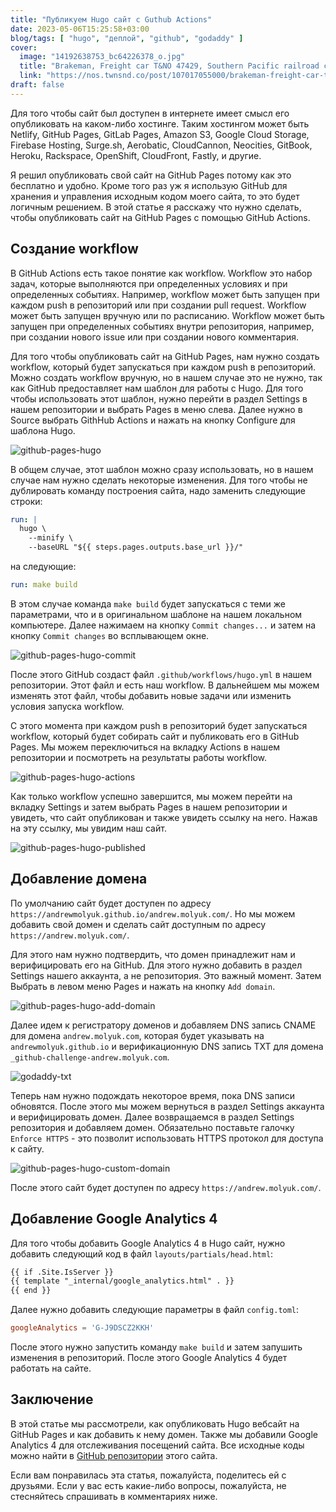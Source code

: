 ```yaml
---
title: "Публикуем Hugo сайт с Guthub Actions"
date: 2023-05-06T15:25:58+03:00
blog/tags: [ "hugo", "деплой", "github", "godaddy" ]
cover:
  image: "14192638753_bc64226378_o.jpg"
  title: "Brakeman, Freight car T&NO 47429, Southern Pacific railroad company"
  link: "https://nos.twnsnd.co/post/107017055000/brakeman-freight-car-tno-47429-southern"
draft: false
---
```


Для того чтобы сайт был доступен в интернете имеет смысл его опубликовать на каком-либо хостинге. Таким хостингом может
быть Netlify, GitHub Pages, GitLab Pages, Amazon S3, Google Cloud Storage, Firebase Hosting, Surge.sh, Aerobatic,
CloudCannon, Neocities, GitBook, Heroku, Rackspace, OpenShift, CloudFront, Fastly, и другие.

Я решил опубликовать свой сайт на GitHub Pages потому как это бесплатно и удобно. Кроме того раз уж я использую GitHub
для хранения и управления исходным кодом моего сайта, то это будет логичным решением. В этой статье я расскажу что нужно
сделать, чтобы опубликовать сайт на GitHub Pages с помощью GitHub Actions.

<!--more-->

## Создание workflow

В GitHub Actions есть такое понятие как workflow. Workflow это набор задач, которые выполняются при определенных
условиях и при определенных событиях. Например, workflow может быть запущен при каждом push в репозиторий или при
создании pull request. Workflow может быть запущен вручную или по расписанию. Workflow может быть запущен при
определенных событиях внутри репозитория, например, при создании нового issue или при создании нового комментария.

Для того чтобы опубликовать сайт на GitHub Pages, нам нужно создать workflow, который будет запускаться при каждом push
в репозиторий. Можно создать workflow вручную, но в нашем случае это не нужно, так как GitHub предоставляет нам шаблон
для работы с Hugo. Для того чтобы использовать этот шаблон, нужно перейти в раздел Settings в нашем репозитории и
выбрать Pages в меню слева. Далее нужно в Source выбрать GithHub Actions и нажать на кнопку Configure для
шаблона Hugo.

![github-pages-hugo](github-pages-hugo.png)

В общем случае, этот шаблон можно сразу использовать, но в нашем случае нам нужно сделать некоторые изменения. Для того
чтобы не дублировать команду построения сайта, надо заменить следующие строки:

```yaml
run: |
  hugo \
    --minify \
    --baseURL "${{ steps.pages.outputs.base_url }}/"
```

на следующие:

```yaml
run: make build
```

В этом случае команда `make build` будет запускаться с теми же параметрами, что и в оригинальном шаблоне на нашем
локальном компьютере. Далее нажимаем на кнопку `Commit changes...` и затем на кнопку `Commit changes` во всплывающем
окне.

![github-pages-hugo-commit](github-pages-hugo-commit.png)

После этого GitHub создаст файл `.github/workflows/hugo.yml` в нашем репозитории. Этот файл и есть наш workflow. В
дальнейшем мы можем изменять этот файл, чтобы добавить новые задачи или изменить условия запуска workflow.

С этого момента при каждом push в репозиторий будет запускаться workflow, который будет собирать сайт и публиковать его
в GitHub Pages. Мы можем переключиться на вкладку Actions в нашем репозитории и посмотреть на результаты работы
workflow.

![github-pages-hugo-actions](github-pages-hugo-actions.png)

Как только workflow успешно завершится, мы можем перейти на вкладку Settings и затем выбрать Pages в нашем репозитории и
увидеть, что сайт опубликован и также увидеть ссылку на него. Нажав на эту ссылку, мы увидим наш сайт.

![github-pages-hugo-published](github-pages-hugo-published.png)

## Добавление домена

По умолчанию сайт будет доступен по адресу `https://andrewmolyuk.github.io/andrew.molyuk.com/`. Но мы можем добавить
свой домен и сделать сайт доступным по адресу `https://andrew.molyuk.com/`.

Для этого нам нужно подтвердить, что домен принадлежит нам и верифицировать его на GitHub. Для этого нужно добавить в
раздел Settings нашего аккаунта, а не репозитория. Это важный момент. Затем Выбрать в левом меню Pages и нажать на
кнопку `Add domain`.

![github-pages-hugo-add-domain](github-pages-hugo-add-domain.png)

Далее идем к регистратору доменов и добавляем DNS запись CNAME для домена `andrew.molyuk.com`, которая будет указывать
на `andrewmolyuk.github.io` и верификационную DNS запись TXT для домена `_github-challenge-andrew.molyuk.com`.

![godaddy-txt](godaddy-dns.png)

Теперь нам нужно подождать некоторое время, пока DNS записи обновятся. После этого мы можем вернуться в раздел Settings
аккаунта и верифицировать домен. Далее возвращаемся в раздел Settings репозитория и добавляем домен. Обязательно
поставьте галочку `Enforce HTTPS` - это позволит использовать HTTPS протокол для доступа к сайту.

![github-pages-hugo-custom-domain](github-pages-hugo-custom-domain.png)

После этого сайт будет доступен по адресу `https://andrew.molyuk.com/`.

## Добавление Google Analytics 4

Для того чтобы добавить Google Analytics 4 в Hugo сайт, нужно добавить следующий код в
файл `layouts/partials/head.html`:

```html
{{ if .Site.IsServer }}
{{ template "_internal/google_analytics.html" . }}
{{ end }}
```

Далее нужно добавить следующие параметры в файл `config.toml`:

```toml
googleAnalytics = 'G-J9DSCZ2KKH'
```

После этого нужно запустить команду `make build` и затем запушить изменения в репозиторий. После этого Google Analytics
4 будет работать на сайте.

## Заключение

В этой статье мы рассмотрели, как опубликовать Hugo вебсайт на GitHub Pages и как добавить к нему домен. Также мы
добавили Google Analytics 4 для отслеживания посещений сайта. Все исходные коды можно найти в
[GitHub репозитории](https://github.com/andrewmolyuk/andrew.molyuk.com) этого сайта.

Если вам понравилась эта статья, пожалуйста, поделитесь ей с друзьями. Если у вас есть какие-либо вопросы, пожалуйста,
не стесняйтесь спрашивать в комментариях ниже.
